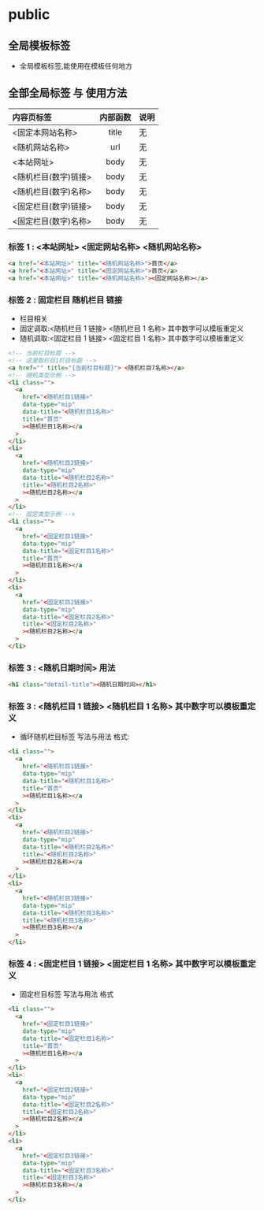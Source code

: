 # public

## 全局模板标签

- 全局模板标签,能使用在模板任何地方

## 全部全局标签 与 使用方法

| 内容页标签           | 内部函数 | 说明 |
| :------------------- | :------: | :--- |
| <固定本网站名称>     |  title   | 无   |
| <随机网站名称>       |   url    | 无   |
| <本站网址>           |   body   | 无   |
| <随机栏目(数字)链接> |   body   | 无   |
| <随机栏目(数字)名称> |   body   | 无   |
| <固定栏目(数字)链接> |   body   | 无   |
| <固定栏目(数字)名称> |   body   | 无   |

### 标签 1 : <本站网址> <固定网站名称> <随机网站名称>

```html
<a href="<本站网址>" title="<随机网站名称>">首页</a>
<a href="<本站网址>" title="<固定网站名称>">首页</a>
<a href="<本站网址>" title="<随机网站名称>"><固定网站名称></a>
```

### 标签 2 : 固定栏目 随机栏目 链接

- 栏目相关
- 固定调取:<随机栏目 1 链接> <随机栏目 1 名称> 其中数字可以模板重定义
- 随机调取:<固定栏目 1 链接> <固定栏目 1 名称> 其中数字可以模板重定义

```html
<!-- 当前栏目标题 -->
<!-- 这里取栏目1栏目标题 -->
<a href="" title="{当前栏目标题}"> <随机栏目7名称></a>
<!-- 随机类型示例 -->
<li class="">
  <a
    href="<随机栏目1链接>"
    data-type="mip"
    data-title="<随机栏目1名称>"
    title="首页"
    ><随机栏目1名称></a
  >
</li>
<li>
  <a
    href="<随机栏目2链接>"
    data-type="mip"
    data-title="<随机栏目2名称>"
    title="<随机栏目2名称>"
    ><随机栏目2名称></a
  >
</li>
<!-- 固定类型示例 -->
<li class="">
  <a
    href="<固定栏目1链接>"
    data-type="mip"
    data-title="<固定栏目1名称>"
    title="首页"
    ><随机栏目1名称></a
  >
</li>
<li>
  <a
    href="<固定栏目2链接>"
    data-type="mip"
    data-title="<固定栏目2名称>"
    title="<固定栏目2名称>"
    ><随机栏目2名称></a
  >
</li>
```

### 标签 3 : <随机日期时间> 用法

```html
<h1 class="detail-title"><随机日期时间></h1>
```

### 标签 3 : <随机栏目 1 链接> <随机栏目 1 名称> 其中数字可以模板重定义

- 循环随机栏目标签 写法与用法 格式:

```html
<li class="">
  <a
    href="<随机栏目1链接>"
    data-type="mip"
    data-title="<随机栏目1名称>"
    title="首页"
    ><随机栏目1名称></a
  >
</li>
<li>
  <a
    href="<随机栏目2链接>"
    data-type="mip"
    data-title="<随机栏目2名称>"
    title="<随机栏目2名称>"
    ><随机栏目2名称></a
  >
</li>
<li>
  <a
    href="<随机栏目3链接>"
    data-type="mip"
    data-title="<随机栏目3名称>"
    title="<随机栏目3名称>"
    ><随机栏目3名称></a
  >
</li>
```

### 标签 4 : <固定栏目 1 链接> <固定栏目 1 名称> 其中数字可以模板重定义

- 固定栏目标签 写法与用法 格式

```html
<li class="">
  <a
    href="<固定栏目1链接>"
    data-type="mip"
    data-title="<固定栏目1名称>"
    title="首页"
    ><随机栏目1名称></a
  >
</li>
<li>
  <a
    href="<固定栏目2链接>"
    data-type="mip"
    data-title="<固定栏目2名称>"
    title="<固定栏目2名称>"
    ><随机栏目2名称></a
  >
</li>
<li>
  <a
    href="<固定栏目3链接>"
    data-type="mip"
    data-title="<固定栏目3名称>"
    title="<固定栏目3名称>"
    ><随机栏目3名称></a
  >
</li>
```
